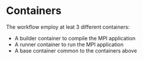# Containers

The workflow employ at leat 3 different containers:

- A builder container to compile the MPI application
- A runner container to run the MPI application
- A base container common to the containers above
